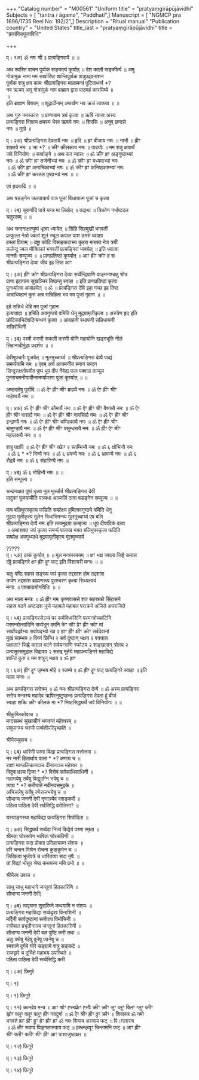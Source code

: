 +++
"Catalog number" = "M00561"
"Uniform title" = "pratyaṃgirāpūjāvidhi"
Subjects = [ "tantra / āgama", "Paddhati",]
Manuscript = [ "NGMCP pra 1696/1735 Reel No: 192/2",]
Description = "Ritual manual"
"Publication country" = "United States"
title_iast = "pratyaṃgirāpūjāvidhi"
title = "प्रत्यंगिरापूजाविधि"

+++
  
  
  
  
प्। १अ) ॐ नमः श्री ३ प्रत्यङ्गिरायै ॥ ॥   
  
अथ स्वस्ति वाचन पूर्व्वकं सङ्कल्पं कूर्यात् ॥ देश कालौ सङ्कीर्त्य ॥ अमु   
गोत्रामुक नामा मम सर्व्वारिष्ट शान्तिपूर्व्वक शत्रुपद्रवनाशन   
पूर्व्वक शत्रु क्षय कामः श्रीप्रत्यङ्गिरा मालामन्त्रं पुटिताथर्व्व *?   
नव ऋचम् अमु गोत्रामुकं नाम ब्राह्मण द्वारा पाठमहं कारयिष्ये ॥   
॥   
इति ब्राह्मण विषयम् ॥ शूद्रादीनाम् अथर्व्वण नव ऋचं त्यक्त्वा ॥ ॥   
  
अथ गुरु नमस्कारः ॥ प्राणायाम त्रयं कृत्वा ॥ ऋषि न्यासः अस्य   
प्रत्यङ्गिरा विंशत्य क्षमस्य भैरव ऋषये नमः ॥ शिरसि ॥ अनुष् छन्दसे   
नमः ॥ मुखे ॥   
  
प्। २अ) श्रीप्रत्यङ्गिरा देवतायै नमः ॥ हृदि ॥ ह्रꣳ बीजाय नमः ॥ नाभौ ॥ ह्रीꣳ   
शक्तये नमः ॥ जा *? ॥ क्रीꣳ कीलकाय नमः ॥ पादयोः ॥ मम शत्रु क्षयार्थे   
जपे विनियोगः ॥ सर्व्वाङ्गे ॥ अथ कर न्यासः ॥ ॐ क्रीꣳ ह्रꣳ अङ्गुष्ठाभ्यां   
नमः ॥ ॐ क्रीꣳ ह्रꣳ तर्जनीभ्यां नमः ॥ ॐ क्रीꣳ ह्रꣳ मध्यमाभ्यां नमः   
॥ ॐ क्रीꣳ ह्रꣳ अनामिकाभ्यां नमः ॥ ॐ क्रीꣳ ह्रꣳ कनिष्ठकाम्भ्यां नमः   
॥ ॐ क्रीꣳ ह्रꣳ करतल पृष्ठाभ्यां नमः ॥ ॥  
  
एवं हृदयादि ॥ ॥    
  
अथ षडङ्गेन जलपात्रार्घ पात्र पूजां विधायात्म पूजां च कृत्वा   
  
प्। २ब्) सुवर्णादि पात्रे यन्त्र मा लिखेत् ॥ तद्यथा ॥ त्रिकोण गर्भाष्टदल   
चतुरस्रम् ॥ ॥   
  
अथ चन्दनाक्षतपुष्पं धृत्वा ध्यायेत् ॥ सिंहि सिहमुखीं भगवतीं   
प्रत्फुल्ल नेत्रो ज्वलां शूलं स्थूल कपाल पाश डमरुं व्यग्राग्र   
हस्तां प्रियाम् ॥ दंष्ट्रा कोटि विसङ्कटास्य कुहरा मारक्त नेत्र त्रयीं   
कलेन्दु ज्वल मौक्तिकां भगवतीं प्रत्यङ्गिरां भावयेत् ॥ इति ध्यात्वा   
मानसैः सम्पूज्य ॥ ॥ प्राणप्रतिष्ठां कूर्य्यात् ॥ आꣳ ह्रीꣳ क्रोꣳ हं सः   
श्रीप्रत्यङ्गिरा देव्या जीव इह तिष्ठ आꣳ   
  
प्। ३अ) ह्रींꣳ क्रोꣳ श्रीप्रत्यङ्गिरा देव्या सर्व्वेन्द्रियाणि वाङ्मनश्चक्षु श्रोत्र   
प्राणा इहागत्य सुखञ्चिरं तिष्ठन्तु स्वाहा ॥ इति प्राणप्रतिष्ठां कृत्वा   
पुनर्ध्यात्वा आवाहयेत् ॥ ॐ ॥ प्रत्यङ्गिरा देवि इहा गच्छ इह तिष्ठ   
अत्राधिष्ठानं कुरु अत्र सन्निहिता भव मम पूजां गृहाण ॥ ॥   
  
इहे सन्निधे धेहि मम पूजां गृहान   
इत्यावाह्य ॥ ह्रमिति अवगुण्ठ्ये वमिति धेनु मुद्रयामृतीकृत्य ॥ अस्त्रेण हृद इति   
छोटिकाभिर्दशदिग्बन्धनं कृत्वा ॥ आवाहनी स्थापणी सन्निधायनी   
सन्निरोधिनी  
  
प्। ३ब्) परमी करणी सकली करणी योनि महायोनि खड्गभूति नीले   
लिहानादीर्मुद्राः प्रदर्शय ॥ ॥    
  
देवीमूपचारैः पूजयेत् ॥ मूलमुच्चार्य्य ॥ श्रीप्रत्यङ्गिरा देव्यै पाद्यं   
समर्प्पयामि नमः ॥ एवम् अर्घ आचमनीय स्नान चन्दन   
सिन्दूराक्षतोपवीत पुष्प धूप दीप नैवेद्य फल पक्वान्न ताम्बूल   
पुनराचमनीयादीन्समर्प्यावरण पूजां कूर्य्यात् ॥ ॥   
  
अष्टदलेषु पूर्वादि ॥ ॐ ऐꣳ ह्रीꣳ श्रीꣳ ब्राह्म्यै नमः ॥ ॐ ऐꣳ ह्रीꣳ श्रीꣳ   
माहेश्वर्यै नमः ॥  
  
प्। ४अ) ॐ ऐꣳ ह्रीꣳ श्रीꣳ कौमार्यै नमः ॥ ॐ ऐꣳ ह्रीꣳ श्रीꣳ वैष्णव्यै नमः ॥ ॐ ऐꣳ   
ह्रीꣳ श्रीꣳ वाराह्यै नमः ॥ ॐ ऐꣳ ह्रीꣳ श्रीꣳ नारसिंह्यै नमः ॥ ॐ ऐꣳ ह्रीꣳ श्रीꣳ   
इन्द्राण्यै नमः ॥ ॐ ऐꣳ ह्रीꣳ श्रीꣳ चण्डिकायै नमः ॥ ॐ ऐꣳ ह्रीꣳ श्रीꣳ   
चामुण्डायै नमः ॥ ॐ ऐꣳ ह्रीꣳ श्रीꣳ वसुन्धरायै नमः ॥ ॐ ह्रीꣳ ऐꣳ श्रीꣳ   
महालक्ष्म्यै नमः ॥ ॥   
  
शत्रु पक्षपि ॥ ॐ ऐꣳ ह्रीꣳ श्रीꣳ ख्फ्रेꣳ २ स्तम्भिन्यै नमः ॥ ॐ ६ क्षोभिन्यै नमः   
॥ ॐ ६ * *? विण्यै नमः ॥ ॐ ६ भ्रमन्यै नमः ॥ ॐ ६ भ्रामण्यै नमः ॥ ॐ ६   
रौद्र्यै नमः ॥ ॐ ६ संहारिण्यै नमः ॥  
  
प्। ४ब्) ॐ ६ मोहिन्यै नमः ॥ ॥   
इति सम्पूज्य ॥   
  
चन्दनाक्षत पूष्पं धृत्वा मूल मूर्च्चार्य श्रीप्रत्यङ्गिरा देवी   
पादुकां पूजयामीति पञ्चधा अञ्जलिं दत्वा षडङ्गेन सम्पूज्य ॥ ॥   
  
माष बलिमुपस्कृत्य फडिति सम्प्रोक्ष्य हुमित्यवगुण्ठ्ये वमिति धेनु   
मुद्रया मृतीकृत्य मूलेन त्रिधाभिमन्त्र्य मूलमूच्चार्य्य एष बलि   
श्रीप्रत्यङ्गिरा देव्यै नमः इति तत्वमुद्रया उत्सृज्य ॥ धूप दीपादिकं दत्वा   
॥ अथाशक्त जपं कृत्वा समर्प्य पाताख भक्त बलिमुपस्कृत्य फदिति   
सम्प्रोक्ष अवगुथ्याधे मुद्रयामृतीकृत्य मूलमुच्चार्य   
  
?????  
प्। ५अ) ठाकं कुर्यात् ॥ ॥ मूल मन्त्रस्त्ययम् ॥ क्षꣳ भक्ष ज्वाला जिह्वे कराल   
दंष्ट्रे प्रत्यङ्गिरे क्षꣳ ह्रीꣳ हूꣳ फट् इति विंशत्यरी मन्त्रः ॥ ॥   
  
चतुः षष्ठि सहस्र सङ्ख्य जपं कृत्वा तद्दशांश होम तद्दशांश   
तर्प्पण तद्दशांश ब्राह्मणरूप पुरश्चरणं कृत्वा सिध्यत्ययं   
मन्त्रः ॥ पश्चात्प्रयोगविधिः ॥ ॥   
  
अथ माला मन्त्रः ॥ ॐ ह्रीꣳ नमः कृष्णवाससे शत सहस्रको सिंहासने   
सहस्र वदने अष्टादश भुजे महाबले महाबल पराक्रमे अजिते अपराजिते  
  
प्। ५ब्) प्रत्यङ्गिरसेऽन्यं पर कर्मविध्वंसिनि परमन्त्रोच्चाटिनि   
परमन्त्रोत्सादिनि सर्व्वभूत दमनि केꣳ सौꣳ प्रेꣳ ह्रीꣳ क्रोꣳ मां   
सर्व्वोपद्रवेभ्यः सर्वापद्भ्यो रक्ष २ ह्राꣳ ह्रीꣳ क्षीꣳ क्रोꣳ सर्वदेवानां   
मुखं स्तम्भय २ विघ्नं छिन्धि २ सर्व दुष्टान् भक्षय २ वक्त्राल   
पक्षाला? जिह्वे कराल वदने सर्वयन्त्राणि स्फोटय २ शङ्खलान् त्रोतय २   
प्रत्यसुरसमुद्राल विद्रावय २ सरुद्र मूर्तये महाप्रत्यङ्गिरे महाविद्ये   
शान्तिं कुरु २ मम शत्रुन् भक्षय २ ॐ ह्राꣳ   
  
प्। ६अ) ह्रीꣳ हूꣳ जृम्भय मोहे २ स्तम्भे २ ॐ ह्रीꣳ हूꣳ फट् प्रत्यङ्गिरे स्वाहा ॥ इति   
माला मन्त्रः ॥   
  
अथ प्रत्यङ्गिरा स्तोत्रम् ॥ ॐ नमः श्रीप्रत्यङ्गिरा देव्यै ॥ ॐ अस्य प्रत्यङ्गिरा   
स्तोत्र मन्त्रस्य महादेव ऋषिरनुष्टुप्छन्दः प्रत्यङ्गिरा देवता हूं बीजं   
स्वाहा शकिः क्रीꣳ कीलकं मा *? भिष्टसिद्ध्यर्थे जपे विनियोगः ॥ ॥   
  
श्रीकुब्जिकोवाच ॥  
मन्दसस्थं सुखासीनं भगवन्तं महेश्वरम् ॥   
समुपागम्य चरणौ पार्व्वतीपरिपृच्छति ॥   
  
श्रीभैरव्युवाच ॥  
  
प्। ६ब्) धारिणी परमा विद्या प्रत्यङ्गिरा मत्तोत्तमा ॥   
नर नारी हितार्थाय वाला * *? क्षणाय च ॥   
राज्ञां माण्डलिकान्पञ्च दीनानाञ्च महेश्वर ॥  
विदुषाअञ्च द्विजा * *? विशेषं सर्वसाधिसाधिनी ॥  
महाभयेषु सर्वेषु विद्युदग्नि भयेषु च ॥  
व्याघ्र * *? करीघाते नदीनदसमुद्रके ॥  
अभिचारेषु सर्वेषु रणेराजभयेषु च ॥  
सौभाग्य जननी देवी नृणाञ्चैव वशङ्करी ॥  
पठिता पाठिता देवी सर्वसिद्धि वरोतिसा? ॥  
  
यस्याङ्गस्था महाविद्या प्रत्यङ्गिरा शिवोदिता ॥  
    
प्। ७अ) सिद्ध्यर्थं सर्व्वदा नित्यं विद्येयं परमा स्मृता ॥    
श्रीमता घोररूपेण भाषिता घोररूपिणी ॥   
प्रत्यङ्गिरा सदा प्रोक्ता प्रतिहत्याम्न संशयः ॥   
हरि चन्दन मिश्रेन रोचना कुङ्कुमेन च ॥   
लिखित्वा भूर्जपत्रे च धारितव्या सदा नृपैः ॥   
तां विद्यां भोसुर श्रेष्ठ कथयस्व मयि प्रभो ॥ ॥   
  
श्रीभैरव उवाच ॥   
  
साधु साधु महाभागे जन्तूनां हितकारिणि ॥   
सौभाग्य जननी देवी)   
  
प्। ७ब्) त्वद्वचना सुरारिघ्ने कथयामि न संशयः ॥   
प्रत्यङ्गिरा महाविद्या सर्व्वदुःख विनाशिनी ॥   
मर्द्दिनी सर्व्वदुष्टानां सर्व्वपाप विमोचिनी ॥   
स्त्रीबाल प्रभृतीनाञ्च जन्तूनां हितकारिणी ॥   
सौभाग्य जननी देवी बल पुष्टि करी तथा ॥   
चतुः पथेषु गेहेषु वुनेषू पवनेषु च ॥   
श्मशाने दूर्गमे घोरे सङ्ग्रामे शत्रु सङ्कटे ॥   
राजद्वारे च दूर्भिक्षे महाभय उपस्थिते ॥   
पठिता पाठिता देवी सर्व्वसिद्धि करी   
  
प्। ८अ) फ़िगुरे   
  
प्। ९)   
  
  
प्। ९) फ़िगुरे  
  
प्। ११) कामदेव मन्त्र ॥ आꣳ श्रोꣳ ह्स्ख्फ्रेꣳ ह्सौः क्रीꣳ क्रौꣳ जुꣳ व्लूꣳ क्लिꣳ ग्लुꣳ व्लीꣳ   
ख्रोꣳ क्लूꣳ क्लूꣳ क्लूꣳ ह्रीꣳ नवदुर्गा ॥ ॐ ऐꣳ श्रीꣳ ह्रीꣳ व्रुꣳ क्रौꣳ ॥ शिवास्त्र ॐ नमो   
भगवते ह्राꣳ ह्रीꣳ ह्रूꣳ ह्रेꣳ ह्रौꣳ ह्रꣳ ॐ नमः शिवाय अस्त्राय फट् ॥ पि।गलास्त्र   
॥ ॐ क्षीꣳ रूपाय पिङ्गलास्त्राय फट् ॥ ह्स्क्ष्म्ल्व्र्यूꣳ चिन्तामनि फट् ॥ आꣳ ह्रीꣳ   
श्रीꣳ क्लीꣳ क्लीꣳ श्रीꣳ ह्रीꣳ आꣳ पाशाजुष्ठाक्षर ॥   
  
प्। १२) फ़िगुरे  
  
प्। १३) फ़िगुरे  
  
प्। १४) फ़िगुरे  
  
  
  
  
  
